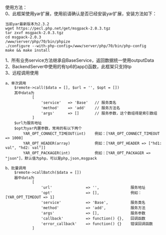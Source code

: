 使用方法：   
0、此框架使用yar扩展，使用前请确认是否已经安装yar扩展，安装方法如下：
    
    当前yar最新版本为2.3.2
    wget https://pecl.php.net/get/msgpack-2.0.3.tgz
    tar zxvf msgpack-2.0.3.tgz  
    cd msgpack-2.0.3  
    /www/server/php/70/bin/phpize
    ./configure --with-php-config=/www/server/php/70/bin/php-config
    make && make install

1、所有业务service方法继承自BaseService，返回数据统一使用outputData  
2、BackendServer中使用的有tp6的app()函数，此框架只支持tp    
3、远程调用使用    
        
    a、单次调用
        $remote->call($data = [], $url = '', $opt = [])
        其中data为
                [
                    'service'   => 'Base'   // 服务类名
                    'method'    => 'add'    // 服务方法名
                    'args'      => []       // 服务参数，这个数组得是索引数组
                ]
        $url为服务地址
        $opt为yar内置参数，常用的有以下两个
            YAR_OPT_CONNECT_TIMEOUT(int)    例如：[YAR_OPT_CONNECT_TIMEOUT => 1000]
            YAR_OPT_HEADER(array)           例如：[YAR_OPT_HEADER => ["hd1: val", "hd2: val"]]
            YAR_OPT_PACKAGER(int)           例如：[YAR_OPT_PACKAGER => "json"]，默认值为php，可以是php,json,msgpack
            
    b、批量调用
        $remote->callBatch($data = [])
        器中data为
                [
                    'url'               => '',              服务地址
                    'opt'               => [],              例如：[YAR_OPT_TIMEOUT => 1]
                    'service'           => 'Base',          服务类名
                    'method'            => 'add',           服务方法
                    'args'              => [],              服务参数
                    'callback'          => function() {},   回调函数
                    'error_callback'    => function() {}    错误回调函数
                ]